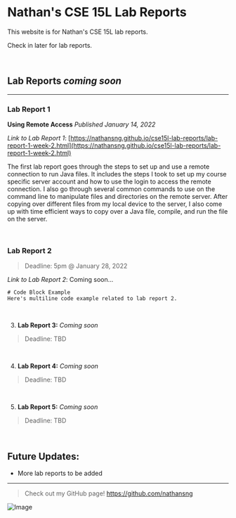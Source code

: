 # Nathan's CSE 15L Lab Reports

This website is for Nathan's CSE 15L lab reports.

Check in later for lab reports.

<br>

## Lab Reports *coming soon*

---

### Lab Report 1

**Using Remote Access**
*Published January 14, 2022*

*Link to Lab Report 1*: [https://nathansng.github.io/cse15l-lab-reports/lab-report-1-week-2.html](https://nathansng.github.io/cse15l-lab-reports/lab-report-1-week-2.html)

The first lab report goes through the steps to set up and use a remote connection to run Java files. It includes the steps I took to set up my course specific server account and how to use the login to access the remote connection. I also go through several common commands to use on the command line to manipulate files and directories on the remote server. After copying over different files from my local device to the server, I also come up with time efficient ways to copy over a Java file, compile, and run the file on the server.

<br>

### Lab Report 2

> Deadline: 5pm @ January 28, 2022

*Link to Lab Report 2*: Coming soon...

```
# Code Block Example
Here's multiline code example related to lab report 2.
```

<br>

3. **Lab Report 3:** *Coming soon*

> Deadline: TBD

<br>

4. **Lab Report 4:** *Coming soon*

> Deadline: TBD

<br>

5. **Lab Report 5:** *Coming soon*

> Deadline: TBD

<br>

## Future Updates:

- More lab reports to be added

---

> Check out my GitHub page! https://github.com/nathansng

![Image](https://evcra.ucsd.edu/_images/UCSD_Sign_r1.jpg)
